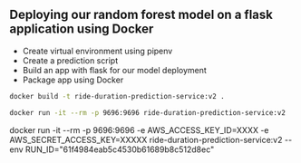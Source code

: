 ## Deploying our random forest model on a flask application using Docker

* Create virtual environment using pipenv
* Create a prediction script
* Build an app with flask for our model deployment
* Package app using Docker


```bash
docker build -t ride-duration-prediction-service:v2 .
```

```bash
docker run -it --rm -p 9696:9696 ride-duration-prediction-service:v2
```

docker run -it --rm -p 9696:9696 -e AWS_ACCESS_KEY_ID=XXXX -e AWS_SECRET_ACCESS_KEY=XXXXX  ride-duration-prediction-service:v2 --env RUN_ID="61f4984eab5c4530b61689b8c512d8ec"